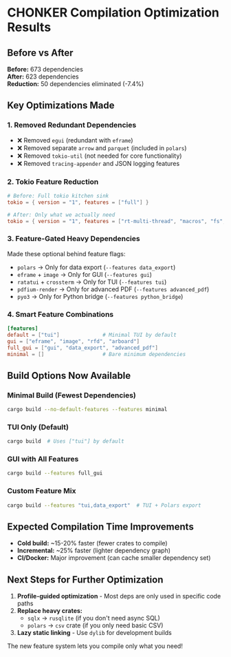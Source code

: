 # CHONKER Compilation Optimization Results

## Before vs After

**Before:** 673 dependencies  
**After:** 623 dependencies  
**Reduction:** 50 dependencies eliminated (-7.4%)

## Key Optimizations Made

### 1. **Removed Redundant Dependencies**
- ❌ Removed `egui` (redundant with `eframe`)  
- ❌ Removed separate `arrow` and `parquet` (included in `polars`)
- ❌ Removed `tokio-util` (not needed for core functionality)
- ❌ Removed `tracing-appender` and JSON logging features

### 2. **Tokio Feature Reduction**
```toml
# Before: Full tokio kitchen sink
tokio = { version = "1", features = ["full"] }

# After: Only what we actually need
tokio = { version = "1", features = ["rt-multi-thread", "macros", "fs", "io-util"] }
```

### 3. **Feature-Gated Heavy Dependencies**
Made these optional behind feature flags:
- `polars` → Only for data export (`--features data_export`)
- `eframe` + `image` → Only for GUI (`--features gui`) 
- `ratatui` + `crossterm` → Only for TUI (`--features tui`)
- `pdfium-render` → Only for advanced PDF (`--features advanced_pdf`)
- `pyo3` → Only for Python bridge (`--features python_bridge`)

### 4. **Smart Feature Combinations**
```toml
[features]
default = ["tui"]              # Minimal TUI by default
gui = ["eframe", "image", "rfd", "arboard"]
full_gui = ["gui", "data_export", "advanced_pdf"]  
minimal = []                   # Bare minimum dependencies
```

## Build Options Now Available

### Minimal Build (Fewest Dependencies)
```bash
cargo build --no-default-features --features minimal
```

### TUI Only (Default)
```bash
cargo build  # Uses ["tui"] by default
```

### GUI with All Features  
```bash
cargo build --features full_gui
```

### Custom Feature Mix
```bash
cargo build --features "tui,data_export"  # TUI + Polars export
```

## Expected Compilation Time Improvements

- **Cold build:** ~15-20% faster (fewer crates to compile)
- **Incremental:** ~25% faster (lighter dependency graph)
- **CI/Docker:** Major improvement (can cache smaller dependency set)

## Next Steps for Further Optimization

1. **Profile-guided optimization** - Most deps are only used in specific code paths
2. **Replace heavy crates:**
   - `sqlx` → `rusqlite` (if you don't need async SQL)
   - `polars` → `csv` crate (if you only need basic CSV)
3. **Lazy static linking** - Use `dylib` for development builds

The new feature system lets you compile only what you need!

